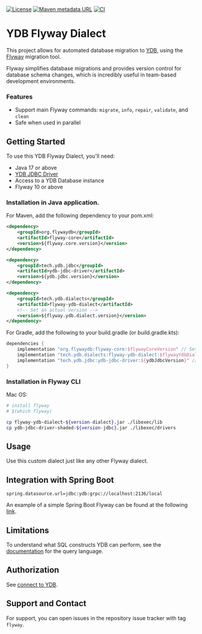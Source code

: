 [![License](https://img.shields.io/badge/License-Apache%202.0-blue.svg)](https://github.com/ydb-platform/ydb-java-dialects/blob/main/LICENSE.md)
[![Maven metadata URL](https://img.shields.io/maven-metadata/v?metadataUrl=https%3A%2F%2Frepo1.maven.org%2Fmaven2%2Ftech%2Fydb%2Fdialects%2Fflyway-ydb-dialect%2Fmaven-metadata.xml)](https://mvnrepository.com/artifact/tech.ydb.dialects/flyway-ydb-dialect)
[![CI](https://img.shields.io/github/actions/workflow/status/ydb-platform/ydb-java-dialects/ci-flyway-dialect.yaml?branch=main&label=CI)](https://github.com/ydb-platform/ydb-java-dialects/actions/workflows/ci-flyway-dialect.yaml)

# YDB Flyway Dialect

This project allows for automated database migration to [YDB](https://ydb.tech/docs/en/), 
using the [Flyway](https://documentation.red-gate.com/fd/) migration tool.

Flyway simplifies database migrations and provides version control 
for database schema changes, which is incredibly useful 
in team-based development environments.

### Features

- Support main Flyway commands: `migrate`, `info`, `repair`, `validate`, and `clean`
- Safe when used in parallel

## Getting Started

To use this YDB Flyway Dialect, you'll need:

- Java 17 or above
- [YDB JDBC Driver](https://github.com/ydb-platform/ydb-jdbc-driver)
- Access to a YDB Database instance
- Flyway 10 or above

### Installation in Java application.

For Maven, add the following dependency to your pom.xml:

```xml
<dependency>
    <groupId>org.flywaydb</groupId>
    <artifactId>flyway-core</artifactId>
    <version>${flyway.core.version}</version>
</dependency>

<dependency>
    <groupId>tech.ydb.jdbc</groupId>
    <artifactId>ydb-jdbc-driver</artifactId>
    <version>${ydb.jdbc.version}</version>
</dependency>

<dependency>
    <groupId>tech.ydb.dialects</groupId>
    <artifactId>flyway-ydb-dialect</artifactId>
    <!-- Set an actual version -->
    <version>${flyway.ydb.dialect.version}</version>
</dependency>
```

For Gradle, add the following to your build.gradle (or build.gradle.kts):

```groovy
dependencies {
    implementation "org.flywaydb:flyway-core:$flywayCoreVersion" // Set actual version
    implementation "tech.ydb.dialects:flyway-ydb-dialect:$flywayYdbDialecVersion" // Set actual version
    implementation "tech.ydb.jdbc:ydb-jdbc-driver:${ydbJdbcVersion}" // Set actual version
}
```

### Installation in Flyway CLI

Mac OS:

```bash
# install flyway
# $(which flyway)

cp flyway-ydb-dialect-${version-dialect}.jar ./libexec/lib
cp ydb-jdbc-driver-shaded-${version-jdbc}.jar ./libexec/drivers
```

## Usage

Use this custom dialect just like any other Flyway dialect.

## Integration with Spring Boot

```properties
spring.datasource.url=jdbc:ydb:grpc://localhost:2136/local
```

An example of a simple Spring Boot Flyway can be found at the following
[link](https://github.com/ydb-platform/ydb-java-examples/tree/master/jdbc/spring-flyway-app).

## Limitations

To understand what SQL constructs YDB can perform,
see the [documentation](https://ydb.tech/docs/en/yql/reference/) for the query language.

## Authorization

See [connect to YDB](../README.md/#connect-to-ydb).

## Support and Contact

For support, you can open issues in the repository issue tracker with tag `flyway`.